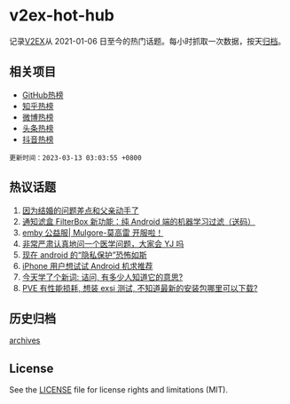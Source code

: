 # v2ex-hot-hub

 记录[V2EX](https://www.v2ex.com/)从 2021-01-06 日至今的热门话题。每小时抓取一次数据，按天[归档](archives)。
 
 ## 相关项目

- [GitHub热榜](https://github.com/snaildev/github-hot-hub)
- [知乎热榜](https://github.com/snaildev/zhihu-hot-hub)
- [微博热榜](https://github.com/snaildev/weibo-hot-hub)
- [头条热榜](https://github.com/snaildev/toutiao-hot-hub)
- [抖音热榜](https://github.com/snaildev/douyin-hot-hub)


 `更新时间：2023-03-13 03:03:55 +0800`

## 热议话题

1. [因为结婚的问题差点和父亲动手了](https://www.v2ex.com/t/923378)
1. [通知滤盒 FilterBox 新功能：纯 Android 端的机器学习过滤（送码）](https://www.v2ex.com/t/923401)
1. [emby 公益服| Mulgore-莫高雷 开服啦！](https://www.v2ex.com/t/923354)
1. [非常严肃认真地问一个医学问题，大家会 YJ 吗](https://www.v2ex.com/t/923351)
1. [现在 android 的“隐私保护”恐怖如斯](https://www.v2ex.com/t/923286)
1. [iPhone 用户想试试 Android 机求推荐](https://www.v2ex.com/t/923324)
1. [今天学了个新词: 诘问, 有多少人知道它的意思?](https://www.v2ex.com/t/923429)
1. [PVE 有性能损耗, 想装 exsi 测试, 不知道最新的安装包哪里可以下载?](https://www.v2ex.com/t/923352)

## 历史归档

[archives](archives)

## License

See the [LICENSE](LICENSE) file for license rights and limitations (MIT).
